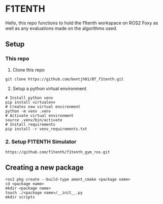 # F1TENTH

Hello, this repo functions to hold the f1tenth workspace on ROS2 Foxy as well as any evaluations made on the algorithms
used.

## Setup

### This repo

1. Clone this repo

```
git clone https://github.com/bentjh01/BT_f1tenth.git
```

2. Setup a python virtual environment

```
# Install python venv
pip install virtualenv
# Creates new virtual environment
python -m venv .venv
# Activate virtual environment
source .venv/bin/activate
# Install requirements
pip install -r venv_requirements.txt
```

### 2. Setup F1TENTH Simulator

```
https://github.com/f1tenth/f1tenth_gym_ros.git
```

## Creating a new package

```
ros2 pkg create --build-type ament_cmake <package name>
cd <package name>
mkdir <package name>
touch ./<package name>/__init__.py
mkdir scripts
```
